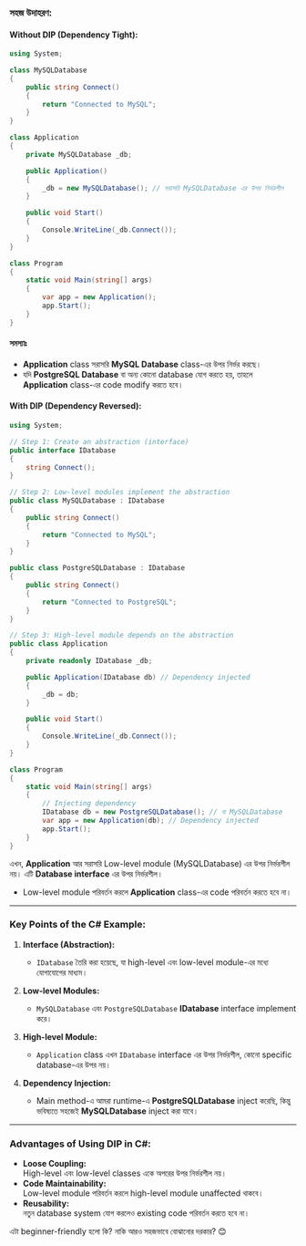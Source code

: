 
### সহজ উদাহরণ:

#### Without DIP (Dependency Tight):

```cs
using System;

class MySQLDatabase
{
    public string Connect()
    {
        return "Connected to MySQL";
    }
}

class Application
{
    private MySQLDatabase _db;

    public Application()
    {
        _db = new MySQLDatabase(); // সরাসরি MySQLDatabase এর উপর নির্ভরশীল
    }

    public void Start()
    {
        Console.WriteLine(_db.Connect());
    }
}

class Program
{
    static void Main(string[] args)
    {
        var app = new Application();
        app.Start();
    }
}

```


#### সমস্যাঃ

- **Application** class সরাসরি **MySQL Database** class-এর উপর নির্ভর করছে।
- যদি **PostgreSQL Database** বা অন্য কোনো database যোগ করতে হয়, তাহলে **Application** class-এর code modify করতে হবে।

#### With DIP (Dependency Reversed):
```cs 
using System;

// Step 1: Create an abstraction (interface)
public interface IDatabase
{
    string Connect();
}

// Step 2: Low-level modules implement the abstraction
public class MySQLDatabase : IDatabase
{
    public string Connect()
    {
        return "Connected to MySQL";
    }
}

public class PostgreSQLDatabase : IDatabase
{
    public string Connect()
    {
        return "Connected to PostgreSQL";
    }
}

// Step 3: High-level module depends on the abstraction
public class Application
{
    private readonly IDatabase _db;

    public Application(IDatabase db) // Dependency injected
    {
        _db = db;
    }

    public void Start()
    {
        Console.WriteLine(_db.Connect());
    }
}

class Program
{
    static void Main(string[] args)
    {
        // Injecting dependency
        IDatabase db = new PostgreSQLDatabase(); // বা MySQLDatabase
        var app = new Application(db); // Dependency injected
        app.Start();
    }
}

```

এখন, **Application** আর সরাসরি Low-level module (MySQLDatabase) এর উপর নির্ভরশীল নয়। এটি **Database interface** এর উপর নির্ভরশীল।

- Low-level module পরিবর্তন করলে **Application** class-এর code পরিবর্তন করতে হবে না।

---

### **Key Points of the C# Example:**

1. **Interface (Abstraction):**
    
    - `IDatabase` তৈরি করা হয়েছে, যা high-level এবং low-level module-এর মধ্যে যোগাযোগের মাধ্যম।
2. **Low-level Modules:**
    
    - `MySQLDatabase` এবং `PostgreSQLDatabase` **IDatabase** interface implement করে।
3. **High-level Module:**
    
    - `Application` class এখন `IDatabase` interface এর উপর নির্ভরশীল, কোনো specific database-এর উপর নয়।
4. **Dependency Injection:**
    
    - Main method-এ আমরা runtime-এ **PostgreSQLDatabase** inject করেছি, কিন্তু ভবিষ্যতে সহজেই **MySQLDatabase** inject করা যাবে।

---

### **Advantages of Using DIP in C#:**

- **Loose Coupling:**  
    High-level এবং low-level classes একে অপরের উপর নির্ভরশীল নয়।
- **Code Maintainability:**  
    Low-level module পরিবর্তন করলে high-level module unaffected থাকবে।
- **Reusability:**  
    নতুন database system যোগ করলেও existing code পরিবর্তন করতে হবে না।




এটা beginner-friendly হলো কি? নাকি আরও সহজভাবে বোঝানোর দরকার? 😊